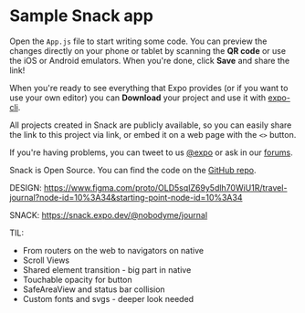 # Sample Snack app

Open the `App.js` file to start writing some code. You can preview the changes directly on your phone or tablet by scanning the **QR code** or use the iOS or Android emulators. When you're done, click **Save** and share the link!

When you're ready to see everything that Expo provides (or if you want to use your own editor) you can **Download** your project and use it with [expo-cli](https://docs.expo.io/get-started/installation).

All projects created in Snack are publicly available, so you can easily share the link to this project via link, or embed it on a web page with the `<>` button.

If you're having problems, you can tweet to us [@expo](https://twitter.com/expo) or ask in our [forums](https://forums.expo.io/c/snack).

Snack is Open Source. You can find the code on the [GitHub repo](https://github.com/expo/snack).


DESIGN: https://www.figma.com/proto/OLD5sqIZ69y5dlh70WiU1R/travel-journal?node-id=10%3A34&starting-point-node-id=10%3A34

SNACK: https://snack.expo.dev/@nobodyme/journal


TIL:
- From routers on the web to navigators on native
- Scroll Views
- Shared element transition - big part in native
- Touchable opacity for button
- SafeAreaView and status bar collision
- Custom fonts and svgs - deeper look needed
